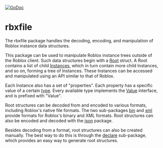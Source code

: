[![GoDoc](https://godoc.org/github.com/robloxapi/rbxfile?status.png)](https://godoc.org/github.com/robloxapi/rbxfile)

# rbxfile

The rbxfile package handles the decoding, encoding, and manipulation of Roblox
instance data structures.

This package can be used to manipulate Roblox instance trees outside of the
Roblox client. Such data structures begin with a [Root][root] struct. A Root
contains a list of child [Instances][inst], which in turn contain more child
Instances, and so on, forming a tree of Instances. These Instances can be
accessed and manipulated using an API similar to that of Roblox.

Each Instance also has a set of "properties". Each property has a specific
value of a certain [type][type]. Every available type implements the
[Value][value] interface, and is prefixed with "Value".

Root structures can be decoded from and encoded to various formats, including
Roblox's native file formats. The two sub-packages [bin][bin] and [xml][xml]
provide formats for Roblox's binary and XML formats. Root structures can also
be encoded and decoded with the [json][json] package.

Besides decoding from a format, root structures can also be created manually.
The best way to do this is through the [declare][declare] sub-package, which
provides an easy way to generate root structures.

[root]: https://godoc.org/github.com/robloxapi/rbxfile#Root
[inst]: https://godoc.org/github.com/robloxapi/rbxfile#Instance
[type]: https://godoc.org/github.com/robloxapi/rbxfile#Type
[value]: https://godoc.org/github.com/robloxapi/rbxfile#Value
[bin]: https://godoc.org/github.com/robloxapi/rbxfile/bin
[xml]: https://godoc.org/github.com/robloxapi/rbxfile/xml
[json]: https://godoc.org/encoding/json
[declare]: https://godoc.org/github.com/robloxapi/rbxfile/declare
